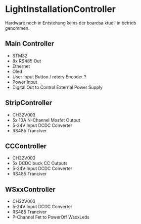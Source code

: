 # LightInstallationController

Hardware noch in Entstehung keins der boardsa ktuell in betrieb genommen.

## Main Controller

- STM32
- 8x RS485 Out
- Ethernet 
- Oled
- User Input Button / rotery Encoder ?
- Power Input 
- Digital Out to Control External Power Supply


## StripController

- CH32V003
- 5x 10A N-Channel Mosfet Output
- 5-24V Input DCDC Converter
- RS485 Tranciver

## CCController

- CH32V003 
- 5x DCDC buck CC Outputs
- 5-24V Input DCDC Converter
- RS485 Tranciver


## WSxxController

- CH32V003
- 5-24V Input DCDC Converter
- RS485 Tranciver
- P-Channel Fet to PowerOff WsxxLeds


